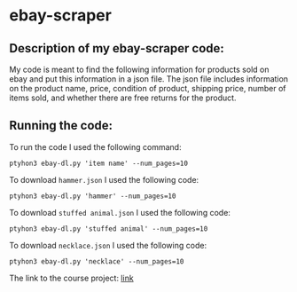 # ebay-scraper
## Description of my ebay-scraper code: 
My code is meant to find the following information for products sold on ebay and put this information in a json file. The json file includes information on the product name, price, condition of product, shipping price, number of items sold, and whether there are free returns for the product. 
## Running the code: 
To run the code I used the following command: 

```
ptyhon3 ebay-dl.py 'item name' --num_pages=10
```

To download `hammer.json` I used the following code: 

```
ptyhon3 ebay-dl.py 'hammer' --num_pages=10
```

To download `stuffed animal.json` I used the following code: 

```
ptyhon3 ebay-dl.py 'stuffed animal' --num_pages=10
```

To download `necklace.json` I used the following code: 

```
ptyhon3 ebay-dl.py 'necklace' --num_pages=10
```

The link to the course project: [link](https://github.com/mikeizbicki/cmc-csci040/tree/2021fall/hw_03) 
